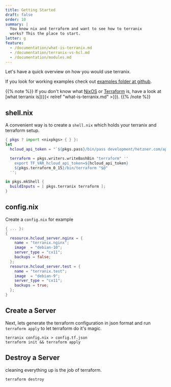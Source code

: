 ```yaml
---
title: Getting Started
draft: false
order: 10
summary: |
  You know nix and terraform and want to see how to terranix
  works? This the place to start.
letter: g
feature:
  - /documentation/what-is-terranix.md
  - /documentation/terranix-vs-hcl.md
  - /documentation/modules.md
---
```


Let's have a quick overview on how you would use terranix.

If you look for working examples check out
[examples folder at github](https://github.com/terranix/terranix-examples).

{{% note %}}
If you don't know what [NixOS](https://nixos.org) or
[Terraform](https://terraform.io) is, have a look at [what terranix is]({{< relref "what-is-terranix.md" >}}).
{{% /note %}}

## shell.nix

A convenient way is to create a `shell.nix`
which holds your terranix and terraform setup.

```nix
{ pkgs ? import <nixpkgs> { } }:
let
  hcloud_api_token = "`${pkgs.pass}/bin/pass development/hetzner.com/api-token`";

  terraform = pkgs.writers.writeBashBin "terraform" ''
    export TF_VAR_hcloud_api_token=${hcloud_api_token}
    ${pkgs.terraform_0_15}/bin/terraform "$@"
  '';

in pkgs.mkShell {
  buildInputs = [ pkgs.terranix terraform ];
}
```

## config.nix

Create a `config.nix` for example

```nix
{ ... }:
{
  resource.hcloud_server.nginx = {
    name = "terranix.nginx";
    image  = "debian-10";
    server_type = "cx11";
    backups = false;
  };
  resource.hcloud_server.test = {
    name = "terranix.test";
    image  = "debian-9";
    server_type = "cx11";
    backups = true;
  };
}
```

## Create a Server

Next, lets generate the terraform configuration in json format
and run `terraform apply`
to let terraform do it's magic.

```shell
terranix config.nix > config.tf.json
terraform init && terraform apply
```

## Destroy a Server

cleaning everything up is the job of terraform.

```shell
terraform destroy
```
